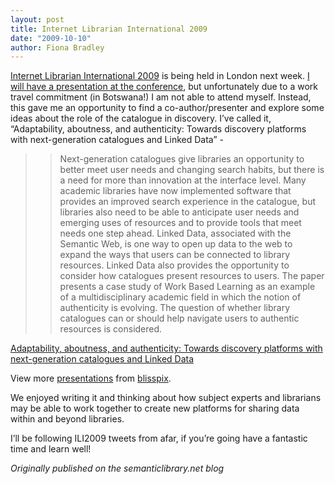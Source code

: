 ```yaml
---
layout: post
title: Internet Librarian International 2009
date: "2009-10-10"
author: Fiona Bradley
---
```


[Internet Librarian International 2009](http://www.internet-librarian.com/2009/) is being held in London next week. [I will have a presentation at the conference](http://www.internet-librarian.com/2009/day.php?day=Thursday#TrackB), but unfortunately due to a work travel commitment (in Botswana!) I am not able to attend myself. Instead, this gave me an opportunity to find a co-author/presenter and explore some  ideas about the role of the catalogue in discovery. I’ve called it, “Adaptability, aboutness, and authenticity: Towards discovery platforms with next-generation catalogues and Linked Data” -

> >Next-generation catalogues give libraries an opportunity to better meet user needs and changing search habits, but there is a need for more than innovation at the interface level. Many academic libraries have now implemented software that provides an improved search experience in the catalogue, but libraries also need to be able to anticipate user needs and emerging uses of resources and to provide tools that meet needs one step ahead. Linked Data, associated with the Semantic Web, is one way to open up data to the web to expand the ways that users can be connected to library resources. Linked Data also provides the opportunity to consider how catalogues present resources to users. The paper presents a case study of Work Based Learning as an example of a multidisciplinary academic field in which the notion of authenticity is evolving. The question of whether library catalogues can or should help navigate users to authentic resources is considered.

[Adaptability, aboutness, and authenticity: Towards discovery platforms with next-generation catalogues and Linked Data](http://www.slideshare.net/blisspix/adaptability-aboutness-and-authenticity-towards-discovery-platforms-with-nextgeneration-catalogues-and-linked-data "Adaptability, aboutness, and authenticity: Towards discovery platforms with next-generation catalogues and Linked Data")

View more [presentations](http://www.slideshare.net/) from [blisspix](http://www.slideshare.net/blisspix).

We enjoyed writing it and thinking about how subject experts and librarians may be able to work together to create new platforms for sharing data within and beyond libraries.

I’ll be following ILI2009 tweets from afar, if you’re going have a fantastic time and learn well!

_Originally published on the semanticlibrary.net blog_
